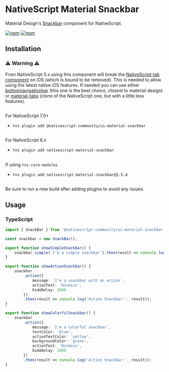 # NativeScript Material Snackbar

Material Design's [Snackbar](https://material.io/components/snackbars) component for NativeScript.

[![npm](https://img.shields.io/npm/v/@nativescript-community/ui-material-snackbar.svg)](https://www.npmjs.com/package/@nativescript-community/ui-material-snackbar)
[![npm](https://img.shields.io/npm/dt/@nativescript-community/ui-material-snackbar.svg?label=npm%20downloads)](https://www.npmjs.com/package/@nativescript-community/ui-material-snackbar)

## Installation

### :warning: Warning :warning:
From NativeScript 5.x using this component will break the [NativeScript tab component](https://docs.nativescript.org/ui/components/tabs) on iOS (which is bound to be removed). This is needed to allow using the latest native iOS features. If needed you can use either [bottomnavigationbar](https://www.npmjs.com/package/@nativescript-community/ui-material-bottomnavigationbar) (this one is the best choice, closest to material design) or [material-tabs](https://www.npmjs.com/package/@nativescript-community/ui-material-tabs) (clone of the NativeScript one, but with a little less features).

##

For NativeScript 7.0+
* `tns plugin add @nativescript-community/ui-material-snackbar`

##

For NativeScript 6.x
* `tns plugin add nativescript-material-snackbar`

##

If using ```tns-core-modules```
* `tns plugin add nativescript-material-snackbar@2.5.4`

##

Be sure to run a new build after adding plugins to avoid any issues.

## Usage

### TypeScript

```typescript
import { SnackBar } from '@nativescript-community/ui-material-snackbar';

const snackbar = new SnackBar();

export function showSimpleSnackbar() {
    snackbar.simple(`I'm a simple snackbar`).then(result => console.log('Simple Snackbar:', result));
}

export function showActionSnackbar() {
    snackbar
        .action({
            message: `I'm a snackbar with an action`,
            actionText: 'Dismiss',
            hideDelay: 2000
        })
        .then(result => console.log('Action Snackbar:', result));
}

export function showColorfulSnackbar() {
    snackbar
        .action({
            message: `I'm a colorful snackbar`,
            textColor: 'blue',
            actionTextColor: 'yellow',
            backgroundColor: 'green',
            actionText: 'Dismiss',
            hideDelay: 2000
        })
        .then(result => console.log('Action Snackbar:', result));
}

```
